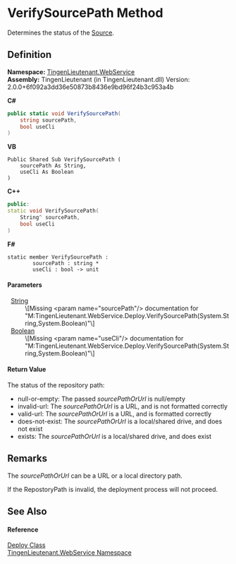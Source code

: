 # VerifySourcePath Method


Determines the status of the <a href="81104bf7-7543-f1a2-cb24-df76200b5fa9">Source</a>.



## Definition
**Namespace:** <a href="fc700f7d-9d7b-2ccf-ed8a-45c33dbca259">TingenLieutenant.WebService</a>  
**Assembly:** TingenLieutenant (in TingenLieutenant.dll) Version: 2.0.0+6f092a3dd36e50873b8436e9bd96f24b3c953a4b

**C#**
``` C#
public static void VerifySourcePath(
	string sourcePath,
	bool useCli
)
```
**VB**
``` VB
Public Shared Sub VerifySourcePath ( 
	sourcePath As String,
	useCli As Boolean
)
```
**C++**
``` C++
public:
static void VerifySourcePath(
	String^ sourcePath, 
	bool useCli
)
```
**F#**
``` F#
static member VerifySourcePath : 
        sourcePath : string * 
        useCli : bool -> unit 
```



#### Parameters
<dl><dt>  <a href="https://learn.microsoft.com/dotnet/api/system.string" target="_blank" rel="noopener noreferrer">String</a></dt><dd>\[Missing &lt;param name="sourcePath"/&gt; documentation for "M:TingenLieutenant.WebService.Deploy.VerifySourcePath(System.String,System.Boolean)"\]</dd><dt>  <a href="https://learn.microsoft.com/dotnet/api/system.boolean" target="_blank" rel="noopener noreferrer">Boolean</a></dt><dd>\[Missing &lt;param name="useCli"/&gt; documentation for "M:TingenLieutenant.WebService.Deploy.VerifySourcePath(System.String,System.Boolean)"\]</dd></dl>

#### Return Value
The status of the repository path: <ul><li>null-or-empty: The passed <em>sourcePathOrUrl</em> is null/empty</li><li>invalid-url: The <em>sourcePathOrUrl</em> is a URL, and is not formatted correctly</li><li>valid-url: The <em>sourcePathOrUrl</em> is a URL, and is formatted correctly</li><li>does-not-exist: The <em>sourcePathOrUrl</em> is a local/shared drive, and does not exist</li><li>exists: The <em>sourcePathOrUrl</em> is a local/shared drive, and does exist</li></ul>



## Remarks

The *sourcePathOrUrl* can be a URL or a local directory path.  
  
 If the RepostoryPath is invalid, the deployment process will not proceed.


## See Also


#### Reference
<a href="5683af89-b278-09ee-20ef-409c1e8aa8ff">Deploy Class</a>  
<a href="fc700f7d-9d7b-2ccf-ed8a-45c33dbca259">TingenLieutenant.WebService Namespace</a>  
